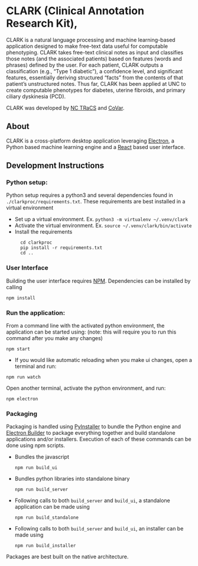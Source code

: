 # CLARK (Clinical Annotation Research Kit),

CLARK is a natural language processing and machine learning-based application designed to make free-text data useful for computable phenotyping. CLARK takes free-text clinical notes as input and classifies those notes (and the associated patients) based on features (words and phrases) defined by the user. For each patient, CLARK outputs a classification (e.g., “Type 1 diabetic”), a confidence level, and significant features, essentially deriving structured “facts” from the contents of that patient’s unstructured notes. Thus far, CLARK has been applied at UNC to create computable phenotypes for diabetes, uterine fibroids, and primary ciliary dyskinesia (PCD).

CLARK was developed by [NC TRaCS](https://tracs.unc.edu) and [CoVar](https://covar.com).

## About
CLARK is a cross-platform desktop application leveraging [Electron](https://electronjs.org), a Python based machine learning engine and a [React](http://Reactjs.org) based user interface.

## Development Instructions

### Python setup:
Python setup requires a python3 and several dependencies found in `./clarkproc/requirements.txt`. These requirements are best installed in a virtual environment
- Set up a virtual environment. Ex. `python3 -m virtualenv ~/.venv/clark`
- Activate the virtual environment. Ex. `source ~/.venv/clark/bin/activate`
- Install the requirements
  ```
    cd clarkproc
    pip install -r requirements.txt
    cd ..
  ```

### User Interface
Building the user interface requires [NPM](https://www.npmjs.com). Dependencies can be installed by calling
```
npm install
```

### Run the application:
From a command line with the activated python environment, the application can be started using:
(note: this will require you to run this command after you make any changes)
```
npm start
```
- If you would like automatic reloading when you make ui changes, open a terminal and run:
```
npm run watch
```
Open another terminal, activate the python environment, and run:
```
npm electron
```

### Packaging
Packaging is handled using [PyInstaller](http://www.pyinstaller.org) to bundle the Python engine and [Electron Builder](http://electron.build) to package everything together and build standalone applications and/or installers. Execution of each of these commands can be done using npm scripts.

- Bundles the javascript
  ```
  npm run build_ui
  ```
- Bundles python libraries into standalone binary
  ```
  npm run build_server
  ```
- Following calls to both `build_server` and `build_ui`, a standalone application can be made using
  ```
  npm run build_standalone
  ```
- Following calls to both `build_server` and `build_ui`, an installer can be made using
  ```
  npm run build_installer
  ```

Packages are best built on the native architecture.